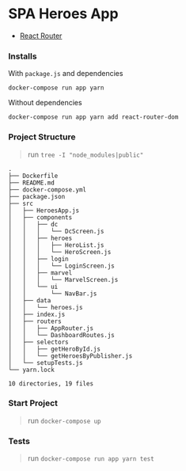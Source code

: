 # SPA Heroes App

- [React Router][react_router]

[react_router]: https://reacttraining.com/react-router/web/guides/quick-start

### Installs

With `package.js` and dependencies
```shell
docker-compose run app yarn
```

Without dependencies
```shell
docker-compose run app yarn add react-router-dom
```

### Project Structure

> run `tree -I "node_modules|public"`
```shell
.
├── Dockerfile
├── README.md
├── docker-compose.yml
├── package.json
├── src
│   ├── HeroesApp.js
│   ├── components
│   │   ├── dc
│   │   │   └── DcScreen.js
│   │   ├── heroes
│   │   │   ├── HeroList.js
│   │   │   └── HeroScreen.js
│   │   ├── login
│   │   │   └── LoginScreen.js
│   │   ├── marvel
│   │   │   └── MarvelScreen.js
│   │   └── ui
│   │       └── NavBar.js
│   ├── data
│   │   └── heroes.js
│   ├── index.js
│   ├── routers
│   │   ├── AppRouter.js
│   │   └── DashboardRoutes.js
│   ├── selectors
│   │   ├── getHeroById.js
│   │   └── getHeroesByPublisher.js
│   └── setupTests.js
└── yarn.lock

10 directories, 19 files
```

### Start Project

> run `docker-compose up`

### Tests

> run `docker-compose run app yarn test`

